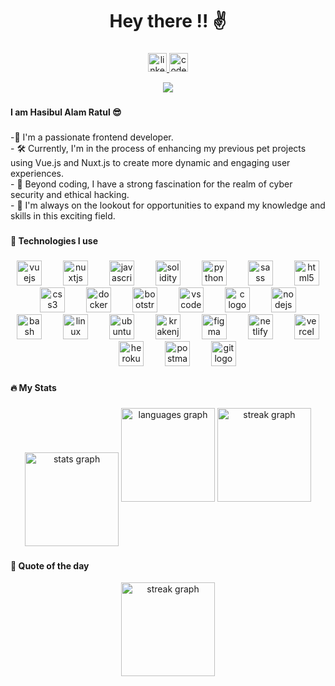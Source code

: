 <h1 align="center">Hey there !! ✌️</h1>

###

<div align="center">
  <a href="https://www.linkedin.com/in/ratul16/" target="_blank">
    <img src="https://img.shields.io/static/v1?message=LinkedIn&logo=linkedin&label=&color=0077B5&logoColor=white&labelColor=&style=for-the-badge" height="30" alt="linkedin logo"  />
  </a>
  <a href="https://codepen.io/ratul16" target="_blank">
    <img src="https://img.shields.io/static/v1?message=Codepen&logo=codepen&label=&color=000000&logoColor=white&labelColor=&style=for-the-badge" height="30" alt="codepen logo"  />
  </a>
  
  <!-- [![Website](https://img.shields.io/website?label=Website&style=for-the-badge&logo=vue.js&logoColor=white&url=https://ratul16.netlify.app/)](https://ratul16.netlify.app/) -->
  
  [![](https://visitcount.itsvg.in/api?id=ratul16&icon=2&color=3)](https://visitcount.itsvg.in)
</div>


###

<h4 align="left">I am Hasibul Alam Ratul 😎</h4>

###

<p align="left">-👋 I'm a passionate frontend developer.<br>- 🛠️ Currently, I'm in the process of enhancing my previous pet projects using Vue.js and Nuxt.js to create more dynamic and engaging user experiences.<br>- 🔐 Beyond coding, I have a strong fascination for the realm of cyber security and ethical hacking.<br>- 📖 I'm always on the lookout for opportunities to expand my knowledge and skills in this exciting field.</p>

###

<h4 align="left">🔎 Technologies I use</h4>

###

<div align="center">
  <img src="https://cdn.jsdelivr.net/gh/devicons/devicon/icons/vuejs/vuejs-original.svg" height="40" alt="vuejs logo"  />
  <img width="26" />
  <img src="https://cdn.jsdelivr.net/gh/devicons/devicon/icons/nuxtjs/nuxtjs-original.svg" height="40" alt="nuxtjs logo"  />
  <img width="26" />
  <img src="https://cdn.jsdelivr.net/gh/devicons/devicon/icons/javascript/javascript-original.svg" height="40" alt="javascript logo"  />
  <img width="26" />
  <img src="https://skillicons.dev/icons?i=solidity" height="40" alt="solidity logo"  />
  <img width="26" />
  <img src="https://cdn.jsdelivr.net/gh/devicons/devicon/icons/python/python-original.svg" height="40" alt="python logo"  />
  <img width="26" />
  <img src="https://cdn.jsdelivr.net/gh/devicons/devicon/icons/sass/sass-original.svg" height="40" alt="sass logo"  />
  <img width="26" />
  <img src="https://cdn.jsdelivr.net/gh/devicons/devicon/icons/html5/html5-original.svg" height="40" alt="html5 logo"  />
  <img width="26" />
  <img src="https://cdn.jsdelivr.net/gh/devicons/devicon/icons/css3/css3-original.svg" height="40" alt="css3 logo"  />
  <img width="26" />
  <img src="https://cdn.jsdelivr.net/gh/devicons/devicon/icons/docker/docker-original.svg" height="40" alt="docker logo"  />
  <img width="26" />
  <img src="https://cdn.jsdelivr.net/gh/devicons/devicon/icons/bootstrap/bootstrap-original.svg" height="40" alt="bootstrap logo"  />
  <img width="26" />
  <img src="https://cdn.jsdelivr.net/gh/devicons/devicon/icons/vscode/vscode-original.svg" height="40" alt="vscode logo"  />
  <img width="26" />
  <img src="https://cdn.jsdelivr.net/gh/devicons/devicon/icons/c/c-original.svg" height="40" alt="c logo"  />
  <img width="26" />
  <img src="https://cdn.jsdelivr.net/gh/devicons/devicon/icons/nodejs/nodejs-original.svg" height="40" alt="nodejs logo"  />
  <img width="26" />
  <img src="https://skillicons.dev/icons?i=bash" height="40" alt="bash logo"  />
  <img width="26" />
  <img src="https://cdn.jsdelivr.net/gh/devicons/devicon/icons/linux/linux-original.svg" height="40" alt="linux logo"  />
  <img width="26" />
  <img src="https://cdn.jsdelivr.net/gh/devicons/devicon/icons/ubuntu/ubuntu-plain.svg" height="40" alt="ubuntu logo"  />
  <img width="26" />
  <img src="https://cdn.simpleicons.org/gitkraken/179287" height="40" alt="krakenjs logo"  />
  <img width="26" />
  <img src="https://cdn.jsdelivr.net/gh/devicons/devicon/icons/figma/figma-original.svg" height="40" alt="figma logo"  />
  <img width="26" />
  <img src="https://skillicons.dev/icons?i=netlify" height="40" alt="netlify logo"  />
  <img width="26" />
  <img src="https://skillicons.dev/icons?i=vercel" height="40" alt="vercel logo"  />
  <img width="26" />
  <img src="https://cdn.simpleicons.org/heroku/430098" height="40" alt="heroku logo"  />
  <img width="26" />
  <img src="https://cdn.simpleicons.org/postman/FF6C37" height="40" alt="postman logo"  />
  <img width="26" />
  <img src="https://cdn.jsdelivr.net/gh/devicons/devicon/icons/git/git-original.svg" height="40" alt="git logo"  />
</div>

###

<h4 align="left">🔥 My Stats</h4>

###

<div align="center">
  <img align="center" src="https://github-readme-stats.vercel.app/api?username=ratul16&hide_title=false&hide_rank=false&show_icons=true&include_all_commits=true&count_private=true&disable_animations=false&theme=tokyonight&hide_border=true&order=1&custom_title=Github Stats" height="150" alt="stats graph" />
<!--   <img src="https://github-readme-stats.vercel.app/api?username=ratul16&hide_title=false&hide_rank=false&show_icons=true&include_all_commits=true&count_private=true&disable_animations=false&theme=tokyonight&locale=en&hide_border=true&order=1&custom_title=Github Stats" height="150" alt="stats graph"  /> -->
  <img src="https://github-readme-stats.vercel.app/api/top-langs?username=ratul16&locale=en&hide_title=false&layout=compact&card_width=320&langs_count=6&theme=tokyonight&hide_border=true&order=2" height="150" alt="languages graph"  />
  <img src="https://streak-stats.demolab.com?user=ratul16&locale=en&mode=daily&theme=tokyonight&hide_border=true&border_radius=5&date_format=j M[ Y]&order=3" height="150" alt="streak graph"  />
</div>

###

<h4 align="left">📃 Quote of the day</h4>
<div align="center">
  <img src="https://quotes-github-readme.vercel.app/api?type=horizontal&theme=tokyonight" height="150" alt="streak graph"  />
</div>

###
